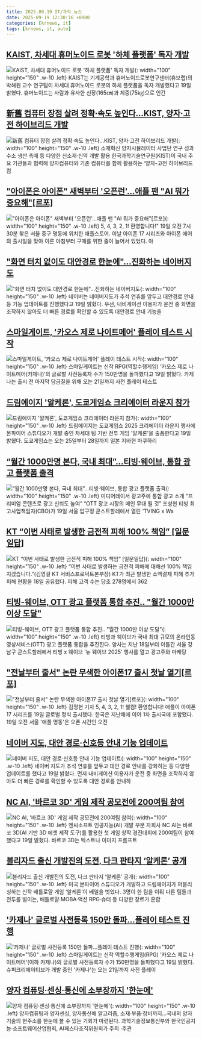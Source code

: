 ```yaml
---
title: 2025.09.19 IT/과학 뉴스
date: 2025-09-19 12:30:16 +0900
categories: [krnews, it]
tags: [krnews, it, auto]
---
```

## [KAIST, 차세대 휴머노이드 로봇 '하체 플랫폼' 독자 개발](https://n.news.naver.com/mnews/article/277/0005654421)

![KAIST, 차세대 휴머노이드 로봇 '하체 플랫폼' 독자 개발](https://mimgnews.pstatic.net/image/origin/277/2025/09/19/5654421.jpg?type=nf220_150){: width="100" height="150" .w-10 .left}
KAIST는 기계공학과 휴머노이드로봇연구센터(휴보랩)의 박해원 교수 연구팀이 차세대 휴머노이드 로봇의 하체 플랫폼을 독자 개발했다고 19일 밝혔다. 휴머노이드는 사람과 유사한 신장(165㎝)과 체중(75㎏)으로 인간

## [新舊 컴퓨터 장점 살려 정확·속도 높인다…KIST, 양자·고전 하이브리드 개발](https://n.news.naver.com/mnews/article/366/0001109296)

![新舊 컴퓨터 장점 살려 정확·속도 높인다…KIST, 양자·고전 하이브리드 개발](https://mimgnews.pstatic.net/image/origin/366/2025/09/19/1109296.jpg?type=nf220_150){: width="100" height="150" .w-10 .left}
소재혁신 양자시뮬레이터 사업단 연구 성과 수소 생산 촉매 등 다양한 신소재·신약 개발 활용 한국과학기술연구원(KIST)이 국내 주요 기관들과 협력해 양자컴퓨터와 기존 컴퓨터를 함께 활용하는 ‘양자-고전 하이브리드 컴

## ["아이폰은 아이폰" 새벽부터 '오픈런'…애플 팬 "AI 뭐가 중요해"[르포]](https://n.news.naver.com/mnews/article/277/0005654591)

!["아이폰은 아이폰" 새벽부터 '오픈런'…애플 팬 "AI 뭐가 중요해"[르포]](https://mimgnews.pstatic.net/image/origin/277/2025/09/19/5654591.jpg?type=nf220_150){: width="100" height="150" .w-10 .left}
5, 4, 3, 2, 1! 환영합니다!" 19일 오전 7시30분 찾은 서울 중구 명동에 위치한 애플스토어. 이날 아이폰 17 시리즈와 아이폰 에어의 출시일을 맞아 이른 아침부터 구매를 위한 줄이 늘어서 있었다. 아

## ["화면 터치 없이도 대안경로 한눈에"…진화하는 네이버지도](https://n.news.naver.com/mnews/article/119/0003005125)

!["화면 터치 없이도 대안경로 한눈에"…진화하는 네이버지도](https://mimgnews.pstatic.net/image/origin/119/2025/09/19/3005125.jpg?type=nf220_150){: width="100" height="150" .w-10 .left}
네이버는 네이버지도가 추석 연휴를 앞두고 대안경로 안내 등 기능 업데이트를 진행했다고 19일 밝혔다. 우선, 내비게이션 이용자가 운전 중 화면을 조작하지 않아도 더 빠른 경로를 확인할 수 있도록 대안경로 안내 기능을

## [스마일게이트, '카오스 제로 나이트메어' 플레이 테스트 시작](https://n.news.naver.com/mnews/article/003/0013492862)

![스마일게이트, '카오스 제로 나이트메어' 플레이 테스트 시작](https://mimgnews.pstatic.net/image/origin/003/2025/09/19/13492862.jpg?type=nf220_150){: width="100" height="150" .w-10 .left}
스마일게이트는 신작 RPG(역할수행게임) ‘카오스 제로 나이트메어(카제나)’의 글로벌 사전등록자 수가 150만명을 돌파했다고 19일 밝혔다. 카제나는 출시 전 마지막 담금질을 위해 오는 21일까지 사전 플레이 테스트

## [드림에이지 '알케론', 도쿄게임쇼 크리에이터 라운지 참가](https://n.news.naver.com/mnews/article/001/0015636374)

![드림에이지 '알케론', 도쿄게임쇼 크리에이터 라운지 참가](https://mimgnews.pstatic.net/image/origin/001/2025/09/19/15636374.jpg?type=nf220_150){: width="100" height="150" .w-10 .left}
드림에이지는 도쿄게임쇼 2025 크리에이터 라운지 행사에 본파이어 스튜디오가 개발 중인 차세대 팀 기반 전투 게임 '알케론'을 출품한다고 19일 밝혔다. 도쿄게임쇼는 오는 25일부터 28일까지 일본 지바현 마쿠하리

## [“월간 1000만명 본다, 국내 최대”…티빙·웨이브, 통합 광고 플랫폼 출격](https://n.news.naver.com/mnews/article/016/0002531631)

![“월간 1000만명 본다, 국내 최대”…티빙·웨이브, 통합 광고 플랫폼 출격](https://mimgnews.pstatic.net/image/origin/016/2025/09/19/2531631.jpg?type=nf220_150){: width="100" height="150" .w-10 .left}
미디어데이서 광고주에 통합 광고 소개 “프리미엄 콘텐츠로 광고 신뢰도 높여” “OTT 광고 시장의 메인 무대 될 것” 조성현 티빙 최고사업책임자(CBO)가 19일 서울 압구정 쿤스트할레에서 열린 ‘TVING x Wa

## [KT “이번 사태로 발생한 금전적 피해 100% 책임” [일문일답]](https://n.news.naver.com/mnews/article/138/0002205294)

![KT “이번 사태로 발생한 금전적 피해 100% 책임” [일문일답]](https://mimgnews.pstatic.net/image/origin/138/2025/09/18/2205294.jpg?type=nf220_150){: width="100" height="150" .w-10 .left}
“이번 사태로 발생하는 금전적 피해에 대해선 100% 책임지겠습니다.”(김영걸 KT 서비스프로덕트본부장) KT가 최근 발생한 소액결제 피해 추가 피해 현황을 18일 공유했다. 피해 고객 수는 당초 278명에서 362

## [티빙-웨이브, OTT 광고 플랫폼 통합 추진.. "월간 1000만 이상 도달"](https://n.news.naver.com/mnews/article/014/0005409308)

![티빙-웨이브, OTT 광고 플랫폼 통합 추진.. "월간 1000만 이상 도달"](https://mimgnews.pstatic.net/image/origin/014/2025/09/19/5409308.jpg?type=nf220_150){: width="100" height="150" .w-10 .left}
티빙과 웨이브가 국내 최대 규모의 온라인동영상서비스(OTT) 광고 플랫폼 통합을 추진한다. 양사는 지난 18일부터 이틀간 서울 강남구 쿤스트할레에서 티빙 x 웨이브 ‘뉴 웨이브 2025’ 행사를 열고 광고주와 마케팅

## ["전날부터 줄서" 논란 무색한 아이폰17 출시 첫날 열기[르포]](https://n.news.naver.com/mnews/article/421/0008496961)

!["전날부터 줄서" 논란 무색한 아이폰17 출시 첫날 열기[르포]](https://mimgnews.pstatic.net/image/origin/421/2025/09/19/8496961.jpg?type=nf220_150){: width="100" height="150" .w-10 .left}
김정현 기자 5, 4, 3, 2, 1! 웰컴! 환영합니다! 애플이 아이폰17 시리즈를 19일 글로벌 정식 출시했다. 한국은 지난해에 이어 1차 출시국에 포함됐다. 19일 오전 서울 '애플 명동'은 오픈 시간인 오전

## [네이버 지도, 대안 경로·신호등 안내 기능 업데이트](https://n.news.naver.com/mnews/article/001/0015636741)

![네이버 지도, 대안 경로·신호등 안내 기능 업데이트](https://mimgnews.pstatic.net/image/origin/001/2025/09/19/15636741.jpg?type=nf220_150){: width="100" height="150" .w-10 .left}
네이버 지도가 추석 연휴를 앞두고 대안 경로 안내를 강화하는 등 다양한 업데이트를 했다고 19일 밝혔다. 먼저 내비게이션 이용자가 운전 중 화면을 조작하지 않아도 더 빠른 경로를 확인할 수 있도록 대안 경로를 안내하

## [NC AI, '바르코 3D' 게임 제작 공모전에 200여팀 참여](https://n.news.naver.com/mnews/article/003/0013492261)

![NC AI, '바르코 3D' 게임 제작 공모전에 200여팀 참여](https://mimgnews.pstatic.net/image/origin/003/2025/09/19/13492261.jpg?type=nf220_150){: width="100" height="150" .w-10 .left}
엔씨소프트 인공지능(AI) 개발 부문 자회사 NC AI는 바르코 3D(AI 기반 3D 에셋 제작 도구)를 활용한 첫 게임 창작 경진대회에 200여팀이 참여했다고 19일 밝혔다. 바르코 3D는 텍스트나 이미지 프롬프트

## [블리자드 출신 개발진의 도전, 다크 판타지 ‘알케론’ 공개](https://n.news.naver.com/mnews/article/005/0001803217)

![블리자드 출신 개발진의 도전, 다크 판타지 ‘알케론’ 공개](https://mimgnews.pstatic.net/image/origin/005/2025/09/18/1803217.jpg?type=nf220_150){: width="100" height="150" .w-10 .left}
미국 본파이어 스튜디오가 개발하고 드림에이지가 퍼블리싱하는 신작 배틀로얄 게임 ‘알케론’이 베일을 벗었다. 3명이 한 팀을 이뤄 다른 팀들과 전투를 벌이는, 배틀로얄·MOBA·액션 RPG·슈터 등 다양한 장르가 혼합

## ['카제나' 글로벌 사전등록 150만 돌파…플레이 테스트 진행](https://n.news.naver.com/mnews/article/277/0005654615)

!['카제나' 글로벌 사전등록 150만 돌파…플레이 테스트 진행](https://mimgnews.pstatic.net/image/origin/277/2025/09/19/5654615.jpg?type=nf220_150){: width="100" height="150" .w-10 .left}
스마일게이트는 신작 역할수행게임(RPG) '카오스 제로 나이트메어'(이하 카제나)의 글로벌 사전등록자 수가 150만명을 돌파했다고 19일 밝혔다. 슈퍼크리에이티브가 개발 중인 '카제나'는 오는 21일까지 사전 플레이

## [양자 컴퓨팅·센싱·통신에 소부장까지 '한눈에'](https://n.news.naver.com/mnews/article/092/0002390945)

![양자 컴퓨팅·센싱·통신에 소부장까지 '한눈에'](https://mimgnews.pstatic.net/image/origin/092/2025/09/18/2390945.jpg?type=nf220_150){: width="100" height="150" .w-10 .left}
양자컴퓨팅과 양자센싱, 양자통신에 알고리즘, 소재·부품·장비까지…국내외 양자 기술의 현주소를 한눈에 볼 수 있는 기회가 마련된다. 과학기술정보통신부와 한국인공지능·소프트웨어산업협회, AI페스타조직위원회가 주최 ·주관

